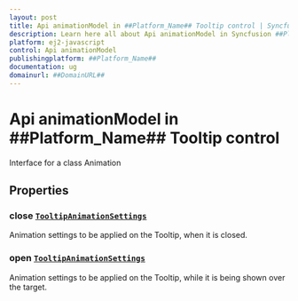 ```yaml
---
layout: post
title: Api animationModel in ##Platform_Name## Tooltip control | Syncfusion
description: Learn here all about Api animationModel in Syncfusion ##Platform_Name## Tooltip control of Syncfusion Essential JS 2 and more.
platform: ej2-javascript
control: Api animationModel 
publishingplatform: ##Platform_Name##
documentation: ug
domainurl: ##DomainURL##
---
```


# Api animationModel in ##Platform_Name## Tooltip control

Interface for a class Animation

## Properties

### close [`TooltipAnimationSettings`](./api-tooltipAnimationSettings.html)

Animation settings to be applied on the Tooltip, when it is closed.

### open [`TooltipAnimationSettings`](./api-tooltipAnimationSettings.html)

Animation settings to be applied on the Tooltip, while it is being shown over the target.
